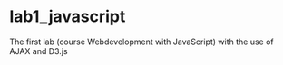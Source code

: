 # lab1_javascript
The first lab (course Webdevelopment with JavaScript) with the use of AJAX and D3.js
